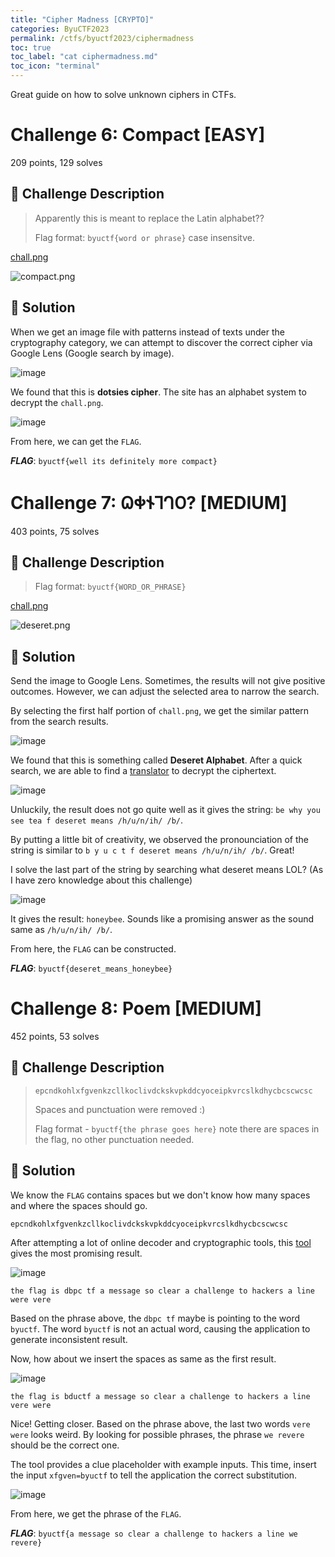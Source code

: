 ```yaml
---
title: "Cipher Madness [CRYPTO]"
categories: ByuCTF2023
permalink: /ctfs/byuctf2023/ciphermadness
toc: true
toc_label: "cat ciphermadness.md"
toc_icon: "terminal"
---
```

Great guide on how to solve unknown ciphers in CTFs.

# Challenge 6: Compact [EASY]
209 points, 129 solves

## 📁 Challenge Description
>Apparently this is meant to replace the Latin alphabet??
>
>Flag format: `byuctf{word or phrase}` case insensitve.

[chall.png](https://cyberjousting.com/files/dc6a4ecbe2027ed6aa4812291da0f77d/chall.png?token=eyJ1c2VyX2lkIjoxMjA4LCJ0ZWFtX2lkIjo1OTMsImZpbGVfaWQiOjc0fQ.ZGpMSA.JxH1yNNOfyiyQm5QAKBSgLiI6Bw)

![compact.png](https://github.com/pikaroot/pikaroot.github.io/assets/107750005/457bafe8-30ba-4d91-9d39-e2f5c099f1b8)

## 🚩 Solution

When we get an image file with patterns instead of texts under the cryptography category, we can attempt to discover the correct cipher via Google Lens (Google search by image).

![image](https://github.com/pikaroot/pikaroot.github.io/assets/107750005/d90b444e-6bed-490e-92e2-3aba24985097)

We found that this is **dotsies cipher**. The site has an alphabet system to decrypt the `chall.png`.

![image](https://github.com/pikaroot/pikaroot.github.io/assets/107750005/5ed0da90-8c90-44f4-aae3-b8460d25aff5)

From here, we can get the `FLAG`.

***FLAG***: `byuctf{well its definitely more compact}`

# Challenge 7: 𐐗𐐡𐐆𐐑𐐓𐐄? [MEDIUM]
403 points, 75 solves

## 📁 Challenge Description
> Flag format: `byuctf{WORD_OR_PHRASE}`

[chall.png](https://cyberjousting.com/files/1372e8969c5c936140f5b85b7ec85b07/chall.png?token=eyJ1c2VyX2lkIjoxMjA4LCJ0ZWFtX2lkIjo1OTMsImZpbGVfaWQiOjcxfQ.ZGpOcQ.kxSMG9YncptwU61glkGxBtBLf1c)

![deseret.png](https://github.com/pikaroot/pikaroot.github.io/assets/107750005/2cb31c29-39f9-466e-8c03-3f0529ce15a4)

## 🚩 Solution

Send the image to Google Lens. Sometimes, the results will not give positive outcomes. However, we can adjust the selected area to narrow the search.

By selecting the first half portion of `chall.png`, we get the similar pattern from the search results.

![image](https://github.com/pikaroot/pikaroot.github.io/assets/107750005/4a6d8c37-c818-442c-b491-87c9467f86ba)

We found that this is something called **Deseret Alphabet**. After a quick search, we are able to find a [translator](https://www.2deseret.com/) to decrypt the ciphertext.

![image](https://github.com/pikaroot/pikaroot.github.io/assets/107750005/ba046cbc-5854-469b-8893-455af32f911d)

Unluckily, the result does not go quite well as it gives the string: `be why you see tea f deseret means /h/u/n/ih/ /b/`.

By putting a little bit of creativity, we observed the pronounciation of the string is similar to `b y u c t f deseret means /h/u/n/ih/ /b/`. Great!

I solve the last part of the string by searching what deseret means LOL? (As I have zero knowledge about this challenge)

![image](https://github.com/pikaroot/pikaroot.github.io/assets/107750005/0c06a1be-c13f-402e-990f-0ea190371783)

It gives the result: `honeybee`. Sounds like a promising answer as the sound same as `/h/u/n/ih/ /b/`. 

From here, the `FLAG` can be constructed.

***FLAG***: `byuctf{deseret_means_honeybee}`

# Challenge 8: Poem [MEDIUM]
452 points, 53 solves

## 📁 Challenge Description
> `epcndkohlxfgvenkzcllkoclivdckskvpkddcyoceipkvrcslkdhycbcscwcsc`
> 
> Spaces and punctuation were removed :)
> 
> Flag format - `byuctf{the phrase goes here}` note there are spaces in the flag, no other punctuation needed.

## 🚩 Solution

We know the `FLAG` contains spaces but we don't know how many spaces and where the spaces should go.

```
epcndkohlxfgvenkzcllkoclivdckskvpkddcyoceipkvrcslkdhycbcscwcsc
```

After attempting a lot of online decoder and cryptographic tools, this [tool](https://quipqiup.com/) gives the most promising result.

![image](https://github.com/pikaroot/pikaroot.github.io/assets/107750005/276fe7c9-b647-458b-bb20-08761314a473)

```
the flag is dbpc tf a message so clear a challenge to hackers a line were vere
```

Based on the phrase above, the `dbpc tf` maybe is pointing to the word `byuctf`. The word `byuctf` is not an actual word, causing the application to generate inconsistent result. 

Now, how about we insert the spaces as same as the first result.

![image](https://github.com/pikaroot/pikaroot.github.io/assets/107750005/82d60dd8-a2fe-40a2-b962-4fb9e1c5f4e6)

```
the flag is bductf a message so clear a challenge to hackers a line vere were
```

Nice! Getting closer. Based on the phrase above, the last two words `vere were` looks weird. By looking for possible phrases, the phrase `we revere` should be the correct one.

The tool provides a clue placeholder with example inputs. This time, insert the input `xfgven=byuctf` to tell the application the correct substitution.

![image](https://github.com/pikaroot/pikaroot.github.io/assets/107750005/90edeb90-93fb-4886-9c60-e115a6f05595)

From here, we get the phrase of the `FLAG`.

***FLAG***: `byuctf{a message so clear a challenge to hackers a line we revere}`
